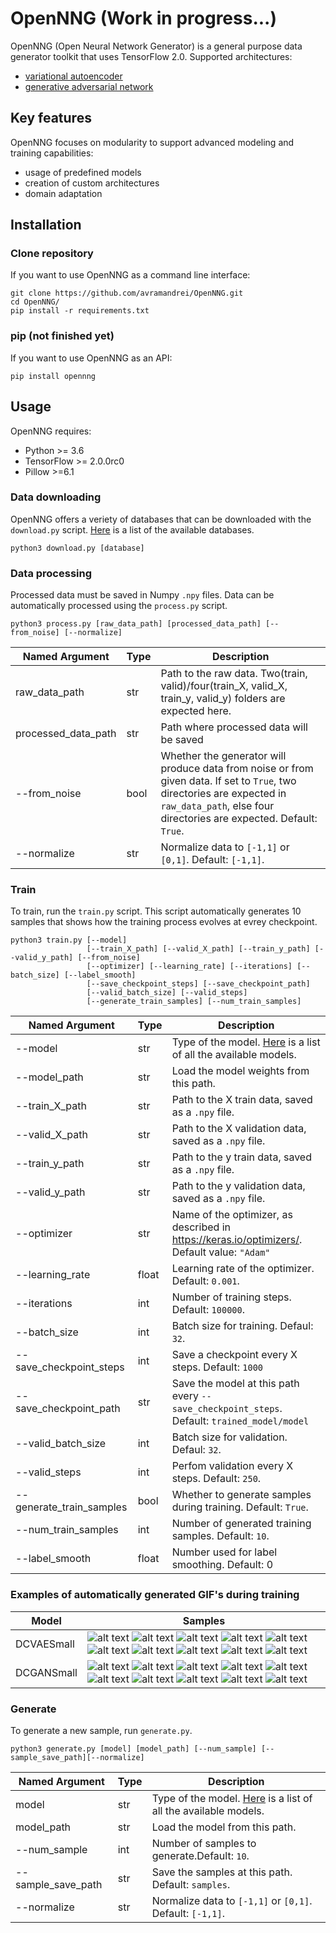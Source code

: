 # OpenNNG (Work in progress...)

OpenNNG (Open Neural Network Generator) is a general purpose data generator toolkit that uses TensorFlow 2.0. Supported architectures:

- [variational autoencoder](https://arxiv.org/abs/1312.6114)
- [generative adversarial network](https://arxiv.org/abs/1406.2661)

## Key features

OpenNNG focuses on modularity to support advanced modeling and training capabilities:

 - usage of predefined models
 - creation of custom architectures
 - domain adaptation
 
## Installation

### Clone repository

If you want to use OpenNNG as a command line interface:

```
git clone https://github.com/avramandrei/OpenNNG.git
cd OpenNNG/
pip install -r requirements.txt
```

### pip (not finished yet)

If you want to use OpenNNG as an API:

```
pip install opennng
```

## Usage

OpenNNG requires:
 - Python >= 3.6
 - TensorFlow >= 2.0.0rc0
 - Pillow >=6.1
 
### Data downloading

OpenNNG offers a veriety of databases that can be downloaded with the `download.py` script. [Here](docs/databases.md) is a list of the available databases.

```
python3 download.py [database]
```
 
### Data processing

Processed data must be saved in Numpy `.npy` files. Data can be automatically processed using the `process.py` script. 

```
python3 process.py [raw_data_path] [processed_data_path] [--from_noise] [--normalize]
```

|  Named Argument | Type | Description |
| -------------------- | --- | -- |
| raw_data_path | str | Path to the raw data. Two(train, valid)/four(train_X, valid_X, train_y, valid_y) folders are expected here. |
| processed_data_path | str | Path where processed data will be saved |
| --from_noise | bool | Whether the generator will produce data from noise or from given data. If set to `True`, two directories are expected in `raw_data_path`, else four directories are expected. Default: `True`. |
| --normalize | str | Normalize data to `[-1,1]` or `[0,1]`. Default: `[-1,1]`. |

### Train

To train, run the `train.py` script. This script automatically generates 10 samples that shows how the training process evolves at evrey checkpoint.

```
python3 train.py [--model] 
                 [--train_X_path] [--valid_X_path] [--train_y_path] [--valid_y_path] [--from_noise] 
                 [--optimizer] [--learning_rate] [--iterations] [--batch_size] [--label_smooth]
                 [--save_checkpoint_steps] [--save_checkpoint_path]
                 [--valid_batch_size] [--valid_steps] 
                 [--generate_train_samples] [--num_train_samples]
```

|  Named Argument | Type | Description |
| --- | --- | -- |
| --model | str | Type of the model. [Here](docs/models.md) is a list of all the available models. |
| --model_path | str | Load the model weights from this path. |
| --train_X_path | str | Path to the X train data, saved as a `.npy` file. |
| --valid_X_path | str | Path to the X validation data, saved as a `.npy` file. |
| --train_y_path | str | Path to the y train data, saved as a `.npy` file. |
| --valid_y_path | str | Path to the y validation data, saved as a `.npy` file. |
| --optimizer | str | Name of the optimizer, as described in https://keras.io/optimizers/. Default value: `"Adam"` |
| --learning_rate | float | Learning rate of the optimizer. Default: `0.001`. |
| --iterations | int | Number of training steps. Default: `100000`. |
| --batch_size | int | Batch size for training. Defaul: `32`. |
| --save_checkpoint_steps | int | Save a checkpoint every X steps. Default: `1000` |
| --save_checkpoint_path | str | Save the model at this path every `--save_checkpoint_steps`. Default: `trained_model/model` |
| --valid_batch_size | int | Batch size for validation. Defaul: `32`. |
| --valid_steps | int | Perfom validation every X steps. Default: `250`. |
| --generate_train_samples | bool | Whether to generate samples during training. Default: `True`. |
| --num_train_samples | int | Number of generated training samples. Default: `10`. |
| --label_smooth | float | Number used for label smoothing. Default: 0 |

### Examples of automatically generated GIF's during training

| Model | Samples |
| --- | --- |
| DCVAESmall | ![alt text](https://github.com/avramandrei/OpenNNG/blob/master/examples/dcvae_small_samples/train_sameple_1.gif?raw=true) ![alt text](https://github.com/avramandrei/OpenNNG/blob/master/examples/dcvae_small_samples/train_sameple_2.gif?raw=true) ![alt text](https://github.com/avramandrei/OpenNNG/blob/master/examples/dcvae_small_samples/train_sameple_3.gif?raw=true) ![alt text](https://github.com/avramandrei/OpenNNG/blob/master/examples/dcvae_small_samples/train_sameple_4.gif?raw=true) ![alt text](https://github.com/avramandrei/OpenNNG/blob/master/examples/dcvae_small_samples/train_sameple_5.gif?raw=true) ![alt text](https://github.com/avramandrei/OpenNNG/blob/master/examples/dcvae_small_samples/train_sameple_6.gif?raw=true) ![alt text](https://github.com/avramandrei/OpenNNG/blob/master/examples/dcvae_small_samples/train_sameple_7.gif?raw=true) ![alt text](https://github.com/avramandrei/OpenNNG/blob/master/examples/dcvae_small_samples/train_sameple_8.gif?raw=true) ![alt text](https://github.com/avramandrei/OpenNNG/blob/master/examples/dcvae_small_samples/train_sameple_9.gif?raw=true) ![alt text](https://github.com/avramandrei/OpenNNG/blob/master/examples/dcvae_small_samples/train_sameple_10.gif?raw=true) |
| DCGANSmall | ![alt text](https://github.com/avramandrei/OpenNNG/blob/master/examples/dcgan_small_samples/train_sameple_1.gif) ![alt text](https://github.com/avramandrei/OpenNNG/blob/master/examples/dcgan_small_samples/train_sameple_2.gif) ![alt text](https://github.com/avramandrei/OpenNNG/blob/master/examples/dcgan_small_samples/train_sameple_3.gif) ![alt text](https://github.com/avramandrei/OpenNNG/blob/master/examples/dcgan_small_samples/train_sameple_4.gif) ![alt text](https://github.com/avramandrei/OpenNNG/blob/master/examples/dcgan_small_samples/train_sameple_5.gif) ![alt text](https://github.com/avramandrei/OpenNNG/blob/master/examples/dcgan_small_samples/train_sameple_6.gif) ![alt text](https://github.com/avramandrei/OpenNNG/blob/master/examples/dcgan_small_samples/train_sameple_7.gif) ![alt text](https://github.com/avramandrei/OpenNNG/blob/master/examples/dcgan_small_samples/train_sameple_8.gif) ![alt text](https://github.com/avramandrei/OpenNNG/blob/master/examples/dcgan_small_samples/train_sameple_9.gif) ![alt text](https://github.com/avramandrei/OpenNNG/blob/master/examples/dcgan_small_samples/train_sameple_10.gif) |


### Generate

To generate a new sample, run `generate.py`.

```
python3 generate.py [model] [model_path] [--num_sample] [--sample_save_path][--normalize]
```

|  Named Argument | Type | Description |
| --- | --- | -- |
| model | str | Type of the model. [Here](docs/models.md) is a list of all the available models. |
| model_path | str | Load the model from this path. |
| --num_sample | int | Number of samples to generate.Default: `10`. |
| --sample_save_path | str | Save the samples at this path. Default: `samples`. |
| --normalize | str | Normalize data to `[-1,1]` or `[0,1]`. Default: `[-1,1]`. |



